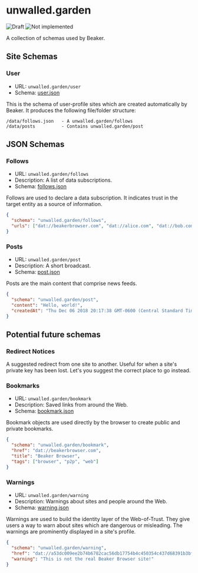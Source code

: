 # unwalled.garden

![Draft](https://img.shields.io/badge/Draft-In%20progress-yellow.svg) ![Not implemented](https://img.shields.io/badge/Status-Not%20implemented-red.svg)

A collection of schemas used by Beaker.

## Site Schemas

### User

 - URL: `unwalled.garden/user`
 - Schema: [user.json](./user.json)

This is the schema of user-profile sites which are created automatically by Beaker. It produces the following file/folder structure:

```
/data/follows.json   - A unwalled.garden/follows
/data/posts          - Contains unwalled.garden/post
```

## JSON Schemas

### Follows

 - URL: `unwalled.garden/follows`
 - Description: A list of data subscriptions.
 - Schema: [follows.json](./follows.json)

Follows are used to declare a data subscription. It indicates trust in the target entity as a source of information.

```json
{
  "schema": "unwalled.garden/follows",
  "urls": ["dat://beakerbrowser.com", "dat://alice.com", "dat://bob.com"]
}
```

### Posts

 - URL: `unwalled.garden/post`
 - Description: A short broadcast.
 - Schema: [post.json](./post.json)

Posts are the main content that comprise news feeds.

```json
{
  "schema": "unwalled.garden/post",
  "content": "Hello, world!",
  "createdAt": "Thu Dec 06 2018 20:17:38 GMT-0600 (Central Standard Time)"
}
```

## Potential future schemas

### Redirect Notices

A suggested redirect from one site to another. Useful for when a site's private key has been lost. Let's you suggest the correct place to go instead.

### Bookmarks

 - URL: `unwalled.garden/bookmark`
 - Description: Saved links from around the Web.
 - Schema: [bookmark.json](./bookmark.json)

Bookmark objects are used directly by the browser to create public and private bookmarks.

```json
{
  "schema": "unwalled.garden/bookmark",
  "href": "dat://beakerbrowser.com",
  "title": "Beaker Browser",
  "tags": ["browser", "p2p", "web"]
}
```

### Warnings

 - URL: `unwalled.garden/warning`
 - Description: Warnings about sites and people around the Web.
 - Schema: [warning.json](./warning.json)

Warnings are used to build the identity layer of the Web-of-Trust. They give users a way to warn about sites which are dangerous or misleading. The warnings are prominently displayed in a site's profile.

```json
{
  "schema": "unwalled.garden/warning",
  "href": "dat://a53dc009ee2b74b6782cac56db17754b4c450354c437d68391b3bfbddb76c221",
  "warning": "This is not the real Beaker Browser site!"
}
```
